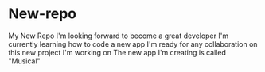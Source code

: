 # New-repo
My New Repo
I'm looking forward to become a great developer 
I'm currently learning how to code a new app
I'm ready for any collaboration on this new project I'm working on
The new app I'm creating is called "Musical"
